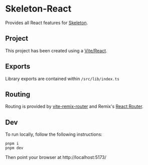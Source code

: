# Skeleton-React

Provides all React features for [Skeleton](https://skeleton.dev/).

## Project

This project has been created using a [Vite/React](https://vitejs.dev/).

## Exports

Library exports are contained within `/src/lib/index.ts`

## Routing

Routing is provided by [vite-remix-router](https://vite-remix-router.vercel.app/) and Remix's [React Router](https://reactrouter.com/en/main).

## Dev

To run locally, follow the following instructions:

```
pnpm i
pnpm dev
```

Then point your browser at http://localhost:5173/
